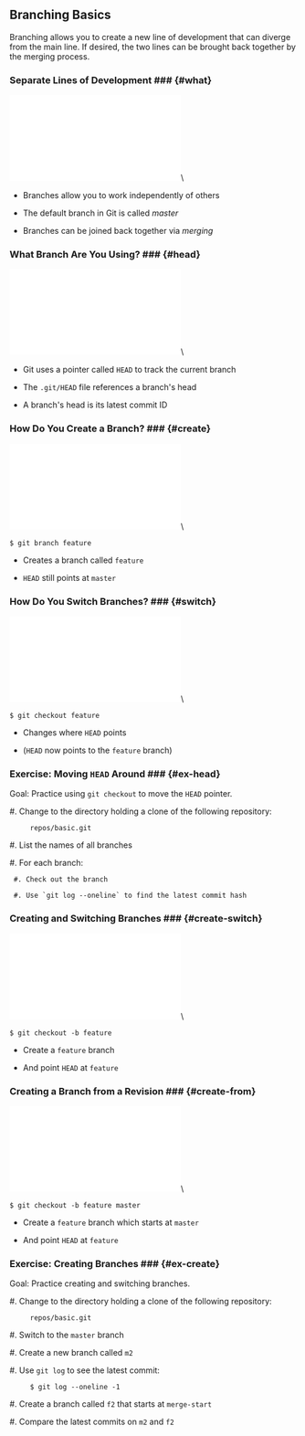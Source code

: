 Branching Basics
----------------

Branching allows you to create a new line of development that can
diverge from the main line.  If desired, the two lines can be brought
back together by the merging process.

### Separate Lines of Development ### {#what}

![](../../diagrams/branches/basic.tex)\
<!-- Placeholder -->

  * Branches allow you to work independently of others

  * The default branch in Git is called *master*

  * Branches can be joined back together via *merging*

### What Branch Are You Using? ### {#head}

![](../../diagrams/branches/head.tex)\
<!-- Placeholder -->

  * Git uses a pointer called `HEAD` to track the current branch

  * The `.git/HEAD` file references a branch's head

  * A branch's head is its latest commit ID

### How Do You Create a Branch? ### {#create}

![](../../diagrams/branches/create.tex)\
<!-- Placeholder -->

~~~ {.shell}
$ git branch feature
~~~

  * Creates a branch called `feature`

  * `HEAD` still points at `master`

### How Do You Switch Branches? ### {#switch}

![](../../diagrams/branches/switch.tex)\
<!-- Placeholder -->

~~~ {.shell}
$ git checkout feature
~~~

  * Changes where `HEAD` points

  * (`HEAD` now points to the `feature` branch)

### Exercise: Moving `HEAD` Around ### {#ex-head}

<div class="notes">

Goal: Practice using `git checkout` to move the `HEAD` pointer.

</div>

  #. Change to the directory holding a clone of the following
     repository:

         repos/basic.git

  #. List the names of all branches

  #. For each branch:

     #. Check out the branch

     #. Use `git log --oneline` to find the latest commit hash

### Creating and Switching Branches ### {#create-switch}

![](../../diagrams/branches/switch.tex)\
<!-- Placeholder -->

~~~ {.shell}
$ git checkout -b feature
~~~

  * Create a `feature` branch

  * And point `HEAD` at `feature`

### Creating a Branch from a Revision ### {#create-from}

![](../../diagrams/branches/switch.tex)\
<!-- Placeholder -->

~~~ {.shell}
$ git checkout -b feature master
~~~

  * Create a `feature` branch which starts at `master`

  * And point `HEAD` at `feature`

### Exercise: Creating Branches ### {#ex-create}

<div class="notes">

Goal: Practice creating and switching branches.

</div>

  #. Change to the directory holding a clone of the following
     repository:

         repos/basic.git

  #. Switch to the `master` branch

  #. Create a new branch called `m2`

  #. Use `git log` to see the latest commit:

         $ git log --oneline -1

  #. Create a branch called `f2` that starts at `merge-start`

  #. Compare the latest commits on `m2` and `f2`
